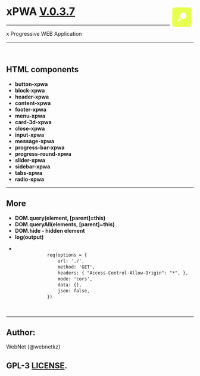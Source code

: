 <h1>xPWA <u>V.0.3.7</u> <img src="./logo.png" style="float: right;"></h1>

<hr>
x Progressive WEB Application<br>
<hr>
<br>
<h2>HTML components</h2>
<ul>
<li><b>button-xpwa</b></li>
<li><b>block-xpwa</b></li>
<li><b>header-xpwa</b></li>
<li><b>content-xpwa</b></li>
<li><b>footer-xpwa</b></li>
<li><b>menu-xpwa</b></li>
<li><b>card-3d-xpwa</b></li>
<li><b>close-xpwa</b></li>
<li><b>input-xpwa</b></li>
<li><b>message-xpwa</b></li>
<li><b>progress-bar-xpwa</b></li>
<li><b>progress-round-xpwa</b></li>
<li><b>slider-xpwa</b></li>
<li><b>sidebar-xpwa</b></li>
<li><b>tabs-xpwa</b></li>
<li><b>radio-xpwa</b></li>
</ul>

<hr>
<h2>More</h2>
<ul>
<li><b>DOM.query(element, [parent]=this)</b></li>
<li><b>DOM.queryAll(elements, [parent]=this)</b></li>
<li><b>DOM.hide - hidden element</b></li>
<li><b>log(output)</b></li>
<li>
    <pre>
        <code>
            req(options = {
                url: './', 
                method: 'GET', 
                headers: { "Access-Control-Allow-Origin": "*", },
                mode: 'cors',
                data: {},
                json: false,
            })
        </code>
    </pre>
</li>

</ul>
<hr>
<h2>Author:</h2>
WebNet (@webnetkz)
<h2>GPL-3 <a href="LICENSE">LICENSE</a>.</h2>




